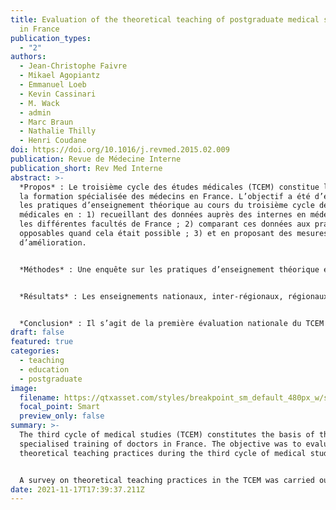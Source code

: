 ```yaml
---
title: Evaluation of the theoretical teaching of postgraduate medical students
  in France
publication_types:
  - "2"
authors:
  - Jean-Christophe Faivre
  - Mikael Agopiantz
  - Emmanuel Loeb
  - Kevin Cassinari
  - M. Wack
  - admin
  - Marc Braun
  - Nathalie Thilly
  - Henri Coudane
doi: https://doi.org/10.1016/j.revmed.2015.02.009
publication: Revue de Médecine Interne
publication_short: Rev Med Interne
abstract: >-
  *Propos* : Le troisième cycle des études médicales (TCEM) constitue la base de
  la formation spécialisée des médecins en France. L’objectif a été d’évaluer
  les pratiques d’enseignement théorique au cours du troisième cycle des études
  médicales en : 1) recueillant des données auprès des internes en médecine dans
  les différentes facultés de France ; 2) comparant ces données aux pratiques
  opposables quand cela était possible ; 3) et en proposant des mesures
  d’amélioration.


  *Méthodes* : Une enquête sur les pratiques d’enseignement théorique en TCEM a été réalisée par auto-questionnaire, libre et anonyme, administré par voie électronique du 3 juillet au 31 octobre 2013 à l’ensemble des étudiants en TCEM de France.


  *Résultats* : Les enseignements nationaux, inter-régionaux, régionaux et sur le terrain de stage n’existent pas dans respectivement 50,5 %, 42,8 %, 26,0 % et 30,2 % des cas. Les internes ont recours à des formations complémentaires en raison d’une formation de DES et/ou DESC 2 jugée insuffisante (43,7 %) ou dans le cadre d’un projet professionnel (54,9 %). Les thématiques transversales à développer étaient le développement de carrière (58,9 %), la gestion d’un cabinet ou d’un service (50,7 %), l’anglais médical (50,4 %) et l’organisation de leur spécialité (49,9 %). Ils souhaiteraient pour 54,1 % d’entre eux être évalués annuellement sur le plan théorique.


  *Conclusion* : Il s’agit de la première évaluation nationale du TCEM en France sur le versant de l’enseignement théorique. Complétée par le versant pratique, elle pourrait permettre de proposer une réforme du TCEM capable d’accroître l’efficience de la formation, sans allongement de sa durée.
draft: false
featured: true
categories:
  - teaching
  - education
  - postgraduate
image:
  filename: https://qtxasset.com/styles/breakpoint_sm_default_480px_w/s3/fiercehealthcare/1552600520/GettyImages-532394887.jpg/GettyImages-532394887.jpg?VersionId=BjxTvu_uO70y7zBE0bhWEJ8vsAJaHLMd&itok=kx-t6SdC
  focal_point: Smart
  preview_only: false
summary: >-
  The third cycle of medical studies (TCEM) constitutes the basis of the
  specialised training of doctors in France. The objective was to evaluate
  theoretical teaching practices during the third cycle of medical studies.


  A survey on theoretical teaching practices in the TCEM was carried out by self-questionnaire. The results show that national, inter-regional, regional and field teaching do not exist in 50.5%, 42.8%, 26.0% and 30.2% of cases respectively. Residents have recourse to additional training because their DES and/or DESC 2 training is deemed insufficient (43.7%) or as part of a professional project (54.9%).
date: 2021-11-17T17:39:37.211Z
---
```


